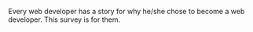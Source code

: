Every web developer has a story for why he/she chose to become a web developer. This survey is for them.  
